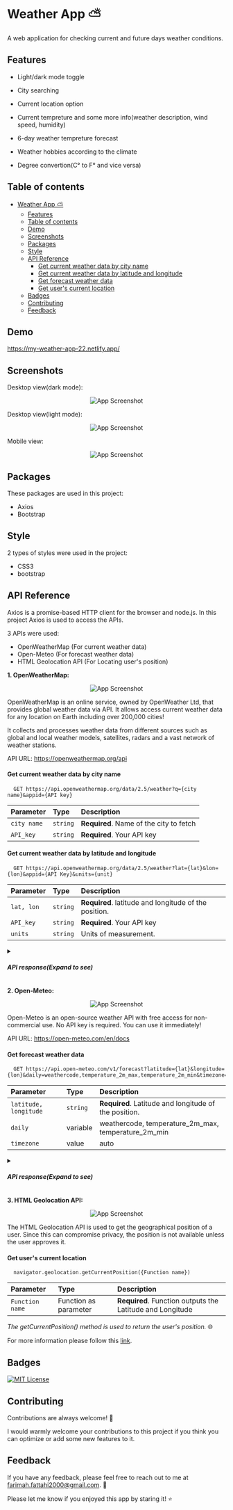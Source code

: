 
# Weather App :partly_sunny:

A web application for checking current and future days weather conditions. 
## Features

- Light/dark mode toggle

- City searching

- Current location option

- Current tempreture and some more info(weather description, wind speed, humidity)

- 6-day weather tempreture forecast

- Weather hobbies according to the climate

- Degree convertion(C° to F° and vice versa)

## Table of contents

- [Weather App :partly_sunny:](#weather-app--partly-sunny-)
  * [Features](#features)
  * [Table of contents](#table-of-contents)
  * [Demo](#demo)
  * [Screenshots](#screenshots)
  * [Packages](#packages)
  * [Style](#style)
  * [API Reference](#api-reference)
      - [Get current weather data by city name](#get-current-weather-data-by-city-name)
      - [Get current weather data by latitude and longitude](#get-current-weather-data-by-latitude-and-longitude)
      - [Get forecast weather data](#get-forecast-weather-data)
      - [Get user's current location](#get-users-current-location)
  * [Badges](#badges)
  * [Contributing](#contributing)
  * [Feedback](#feedback)

## Demo

https://my-weather-app-22.netlify.app/
## Screenshots

Desktop view(dark mode):

  <div align="center">

![App Screenshot](Dark.JPG)
  
  </div>

Desktop view(light mode):

  <div align="center">

![App Screenshot](Light.JPG)
  
  </div>

Mobile view:

  <div align="center">

![App Screenshot](Mobile.JPG)
  
  </div>

## Packages

These packages are used in this project:

- Axios
- Bootstrap
## Style
2 types of styles were used in the project:

- CSS3
- bootstrap


## API Reference

Axios is a promise-based HTTP client for the browser and node.js. In this project Axios is used to access the APIs.

3 APIs were used:
- OpenWeatherMap (For current weather data)
- Open-Meteo (For forecast weather data)
- HTML Geolocation API (For Locating user's position)



**1. OpenWeatherMap:**
  <div align="center">

![App Screenshot](Open-weather.png)
  
  </div>

OpenWeatherMap is an online service, owned by OpenWeather Ltd, that provides global weather data via API. It allows access current weather data for any location on Earth including over 200,000 cities!

It collects and processes weather data from different sources such as global and local weather models, satellites, radars and a vast network of weather stations.

API URL: https://openweathermap.org/api

#### Get current weather data by city name

```http
  GET https://api.openweathermap.org/data/2.5/weather?q={city name}&appid={API key}
```

| Parameter | Type     | Description                |
| :-------- | :------- | :------------------------- |
|`city name`| `string` | **Required**. Name of the city to fetch  |
| `API_key` | `string` | **Required**. Your API key |

#### Get current weather data by latitude and longitude

```http
  GET https://api.openweathermap.org/data/2.5/weather?lat={lat}&lon={lon}&appid={API Key}&units={unit}
```

| Parameter | Type     | Description                |
| :-------- | :------- | :------------------------- |
|`lat, lon` | `string` | **Required**. latitude and longitude of the position.  |
| `API_key` | `string` | **Required**. Your API key |
|`units`    | `string` | Units of measurement.      |

<details><summary><h5>API response(Expand to see)<h5></summary>
  
```http
{
  "coord": {
    "lon": 10.99,
    "lat": 44.34
  },
  "weather": [
    {
      "id": 501,
      "main": "Rain",
      "description": "moderate rain",
      "icon": "10d"
    }
  ],
  "base": "stations",
  "main": {
    "temp": 298.48,
    "feels_like": 298.74,
    "temp_min": 297.56,
    "temp_max": 300.05,
    "pressure": 1015,
    "humidity": 64,
    "sea_level": 1015,
    "grnd_level": 933
  },
  "visibility": 10000,
  "wind": {
    "speed": 0.62,
    "deg": 349,
    "gust": 1.18
  },
  "timezone": 7200,
  "id": 3163858,
  "name": "Zocca",
  "cod": 200
}                                               
```
  </details>
  
  
**2. Open-Meteo:**
  
<div align="center">
  
![App Screenshot](Meteo-weather.png)
      
  </div>

Open-Meteo is an open-source weather API with free access for non-commercial use. No API key is required. You can use it immediately!

API URL: https://open-meteo.com/en/docs

#### Get forecast weather data

```http
  GET https://api.open-meteo.com/v1/forecast?latitude={lat}&longitude={lon}&daily=weathercode,temperature_2m_max,temperature_2m_min&timezone=auto
```

| Parameter | Type     | Description                       |
| :-------- | :------- | :-------------------------------- |
|`latitude, longitude` | `string` | **Required**. Latitude and longitude of the position.|
| `daily`   | variable | weathercode, temperature_2m_max, temperature_2m_min |
|`timezone` | value    | auto |

<details><summary><h5>API response(Expand to see)<h5></summary>
  
```http
{
"data": {
    "latitude": 51.5,
    "longitude": -0.120000124,
    "generationtime_ms": 1.2079477310180664,
    "utc_offset_seconds": 0,
    "timezone": "Europe/London",
    "timezone_abbreviation": "GMT",
    "elevation": 23,
    "daily_units": {
        "time": "iso8601",
        "weathercode": "wmo code",
        "temperature_2m_max": "°C",
        "temperature_2m_min": "°C"
    },
    "daily": {
        "time": [
            "2023-02-16",
            "2023-02-17",
            "2023-02-18",
            "2023-02-19",
            "2023-02-20",
            "2023-02-21",
            "2023-02-22"
        ],
        "weathercode": [
            61,
            3,
            3,
            3,
            3,
            3,
            3
        ],
        "temperature_2m_max": [
            13.6,
            14.2,
            14.5,
            13,
            13.8,
            14.4,
            9.2
        ],
        "temperature_2m_min": [
            8.3,
            10.2,
            9.4,
            6.8,
            7.8,
            8,
            3.2
        ]
    }
}
```
  </details>
  
  **3. HTML Geolocation API:**

  <div align="center">
    
![App Screenshot](Geolocation.png)
    
  </div>

The HTML Geolocation API is used to get the geographical position of a user. Since this can compromise privacy, the position is not available unless the user approves it.

#### Get user's current location

```
  navigator.geolocation.getCurrentPosition({Function name})
```

| Parameter | Type     | Description                |
| :-------- | :------- | :------------------------- |
|`Function name`| Function as parameter | **Required**. Function outputs the Latitude and Longitude   |

*The getCurrentPosition() method is used to return the user's position.* :globe_with_meridians:

For more information please follow this [link](https://developer.mozilla.org/en-US/docs/Web/API/Geolocation/getCurrentPosition).

## Badges


[![MIT License](https://img.shields.io/github/repo-size/farimah71/Weather-App?style=flat-square)](https://choosealicense.com/licenses/mit/)


## Contributing

Contributions are always welcome! :seedling:

I would warmly welcome your contributions to this project if you think you can optimize or add some new features to it.



## Feedback

If you have any feedback, please feel free to reach out to me at farimah.fattahi2000@gmail.com. :email:

Please let me know if you enjoyed this app by staring it! :star:
